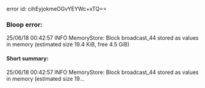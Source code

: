 error id: cihEyjokmeOGvYEYWc+xTQ==
### Bloop error:

25/06/18 00:42:57 INFO MemoryStore: Block broadcast_44 stored as values in memory (estimated size 19.4 KiB, free 4.5 GiB)
#### Short summary: 

25/06/18 00:42:57 INFO MemoryStore: Block broadcast_44 stored as values in memory (estimated size 19...